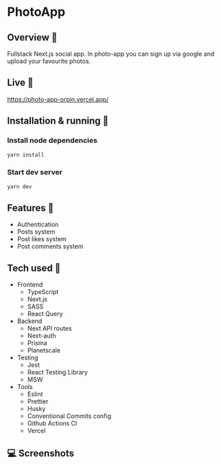 # PhotoApp

## Overview 🎉

Fullstack Next.js social app. In photo-app you can sign up via google and upload your favourite photos.

## Live 📍

<https://photo-app-orpin.vercel.app/>

## Installation & running 💾

### Install node dependencies

```bash
yarn install
```

### Start dev server

```bash
yarn dev
```

## Features 📃

- Authentication
- Posts system
- Post likes system
- Post comments system

## Tech used 🔧

- Frontend
  - TypeScript
  - Next.js
  - SASS
  - React Query
- Backend
  - Next API routes
  - Next-auth
  - Prisma
  - Planetscale
- Testing
  - Jest
  - React Testing Library
  - MSW
- Tools
  - Eslint
  - Prettier
  - Husky
  - Conventional Commits config
  - Github Actions CI
  - Vercel

## 💻 Screenshots
